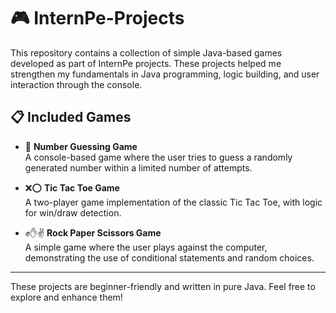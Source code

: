 # 🎮 InternPe-Projects

This repository contains a collection of simple Java-based games developed as part of InternPe projects. These projects helped me strengthen my fundamentals in Java programming, logic building, and user interaction through the console.

## 📋 Included Games

- 🔢 **Number Guessing Game**  
  A console-based game where the user tries to guess a randomly generated number within a limited number of attempts.

- ❌⭕ **Tic Tac Toe Game**  
  A two-player game implementation of the classic Tic Tac Toe, with logic for win/draw detection.

- ✊✋✌️ **Rock Paper Scissors Game**  
  A simple game where the user plays against the computer, demonstrating the use of conditional statements and random choices.

---

These projects are beginner-friendly and written in pure Java. Feel free to explore and enhance them!
